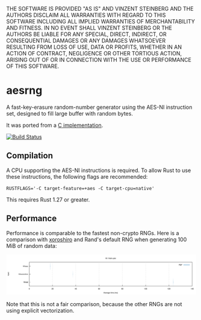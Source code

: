THE SOFTWARE IS PROVIDED "AS IS" AND VINZENT STEINBERG AND THE AUTHORS DISCLAIM
ALL WARRANTIES WITH REGARD TO THIS SOFTWARE INCLUDING ALL IMPLIED WARRANTIES OF
MERCHANTABILITY AND FITNESS. IN NO EVENT SHALL VINZENT STEINBERG OR THE AUTHORS
BE LIABLE FOR ANY SPECIAL, DIRECT, INDIRECT, OR CONSEQUENTIAL DAMAGES OR ANY
DAMAGES WHATSOEVER RESULTING FROM LOSS OF USE, DATA OR PROFITS, WHETHER IN AN
ACTION OF CONTRACT, NEGLIGENCE OR OTHER TORTIOUS ACTION, ARISING OUT OF OR IN
CONNECTION WITH THE USE OR PERFORMANCE OF THIS SOFTWARE.


# aesrng

A fast-key-erasure random-number generator using the AES-NI instruction set,
designed to fill large buffer with random bytes.

It was ported from a [C implementation](https://github.com/jedisct1/aes-stream).

[![Build Status]][travis]

[Build Status]: https://travis-ci.org/vks/aesrng.svg?branch=master
[travis]: https://travis-ci.org/vks/aesrng


## Compilation

A CPU supporting the AES-NI instructions is required. To allow Rust to use these
instructions, the following flags are recommended:

```
RUSTFLAGS='-C target-feature=+aes -C target-cpu=native'
```

This requires Rust 1.27 or greater.

## Performance

Performance is comparable to the fastest non-crypto RNGs. Here is a comparison
with [xoroshiro](https://github.com/vks/xoroshiro) and Rand's default RNG when
generating 100 MiB of random data:

![](violin.svg)

Note that this is not a fair comparison, because the other RNGs are not using
explicit vectorization.

